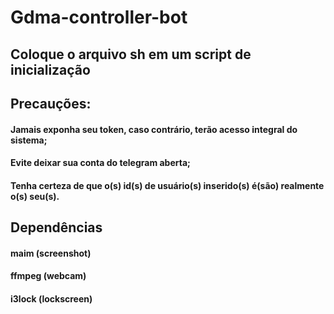 # Gdma-controller-bot

## Coloque o arquivo sh em um script de inicialização

## Precauções:
#### Jamais exponha seu token, caso contrário, terão acesso integral do sistema;
#### Evite deixar sua conta do telegram aberta;
#### Tenha certeza de que o(s) id(s) de usuário(s) inserido(s) é(são) realmente o(s) seu(s).


## Dependências
#### maim (screenshot)
#### ffmpeg (webcam)
#### i3lock (lockscreen)
